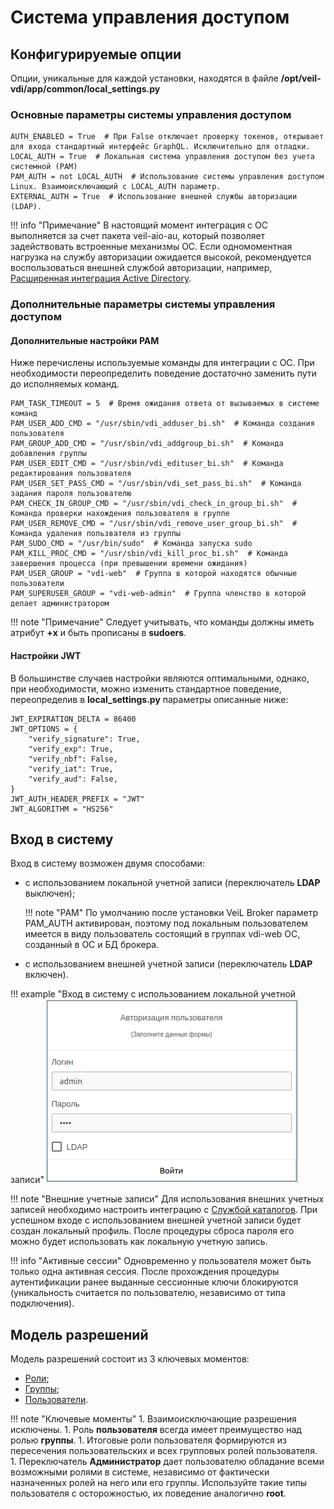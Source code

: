 # Система управления доступом

## Конфигурируемые опции
Опции, уникальные для каждой установки, находятся в файле **/opt/veil-vdi/app/common/local_settings.py**

### Основные параметры системы управления доступом
```
AUTH_ENABLED = True  # При False отключает проверку токенов, открывает для входа стандартный интерфейс GraphQL. Исключительно для отладки.
LOCAL_AUTH = True  # Локальная система управления доступом без учета системной (PAM)
PAM_AUTH = not LOCAL_AUTH  # Использование системы управления доступом Linux. Взаимоисключающий с LOCAL_AUTH параметр.
EXTERNAL_AUTH = True  # Использование внешней службы авторизации (LDAP).
```

!!! info "Примечание"
    В настоящий момент интеграция с ОС выполняется за счет пакета veil-aio-au, который позволяет задействовать 
    встроенные механизмы ОС. Если одномоментная нагрузка на службу авторизации ожидается высокой, рекомендуется 
    воспользоваться внешней службой авторизации, например, 
    [Расширенная интеграция Active Directory](../active_directory/info.md).

### Дополнительные параметры системы управления доступом

#### Дополнительные настройки PAM
Ниже перечислены используемые команды для интеграции с ОС. 
При необходимости переопределить поведение достаточно заменить пути до исполняемых команд.
```
PAM_TASK_TIMEOUT = 5  # Время ожидания ответа от вызываемых в системе команд
PAM_USER_ADD_CMD = "/usr/sbin/vdi_adduser_bi.sh"  # Команда создания пользователя
PAM_GROUP_ADD_CMD = "/usr/sbin/vdi_addgroup_bi.sh"  # Команда добавления группы
PAM_USER_EDIT_CMD = "/usr/sbin/vdi_edituser_bi.sh"  # Команда редактирования пользователя
PAM_USER_SET_PASS_CMD = "/usr/sbin/vdi_set_pass_bi.sh"  # Команда задания пароля пользователю
PAM_CHECK_IN_GROUP_CMD = "/usr/sbin/vdi_check_in_group_bi.sh"  # Команда проверки нахождения пользователя в группе
PAM_USER_REMOVE_CMD = "/usr/sbin/vdi_remove_user_group_bi.sh"  # Команда удаления пользвателя из группы
PAM_SUDO_CMD = "/usr/bin/sudo"  # Команда запуска sudo
PAM_KILL_PROC_CMD = "/usr/sbin/vdi_kill_proc_bi.sh"  # Команда завершения процесса (при превышении времени ожидания)
PAM_USER_GROUP = "vdi-web"  # Группа в которой находятся обычные пользователи
PAM_SUPERUSER_GROUP = "vdi-web-admin"  # Группа членство в которой делает администратором
```

!!! note "Примечание"
    Следует учитывать, что команды должны иметь атрибут **+x** и быть прописаны в **sudoers**.

#### Настройки JWT
В большинстве случаев настройки являются оптимальными, однако, при необходимости, можно изменить стандартное поведение,
переопределив в **local_settings.py** параметры описанные ниже:
```
JWT_EXPIRATION_DELTA = 86400
JWT_OPTIONS = {
    "verify_signature": True,
    "verify_exp": True,
    "verify_nbf": False,
    "verify_iat": True,
    "verify_aud": False,
}
JWT_AUTH_HEADER_PREFIX = "JWT"
JWT_ALGORITHM = "HS256"
```

## Вход в систему

Вход в систему возможен двумя способами:

-  с использованием локальной учетной записи (переключатель **LDAP** выключен);
   
   !!! note "PAM"
       По умолчанию после установки VeiL Broker параметр PAM_AUTH активирован, поэтому под локальным пользователем имеется
       в виду пользователь состоящий в группах vdi-web ОС, созданный в ОС и БД брокера.
   
- с использованием внешней учетной записи (переключатель **LDAP** включен).

!!! example "Вход в систему с использованием локальной учетной записи"
    ![image](../../_assets/vdi/auth/login_page.png)    

!!! note "Внешние учетные записи"
    Для использования внешних учетных записей необходимо настроить интеграцию с 
    [Службой каталогов](../active_directory/info.md).
    При успешном входе с использованием внешней учетной записи будет создан локальный профиль.
    После процедуры сброса пароля его можно будет использовать как локальную учетную запись. 

!!! info "Активные сессии"
    Одновременно у пользователя может быть только одна активная сессия. После прохождения процедуры аутентификации ранее
    выданные сессионные ключи блокируются (уникальность считается по пользователю, независимо от
    типа подключения).


## Модель разрешений

Модель разрешений состоит из 3 ключевых моментов:

   - [Роли](./roles.md);
   - [Группы](./groups.md);
   - [Пользователи](./users.md).

!!! note "Ключевые моменты"
    1. Взаимоисключающие разрешения исключены. 
    1. Роль **пользователя** всегда имеет преимущество над ролью **группы**.
    1. Итоговые роли пользователя формируются из пересечения пользовательских и всех групповых ролей пользователя.
    1. Переключатель **Администратор** дает пользователю обладание всеми возможными ролями в системе, 
       независимо от фактически назначенных ролей на него или его группы. Используйте такие типы пользователя с 
       осторожностью, их поведение аналогично **root**.
